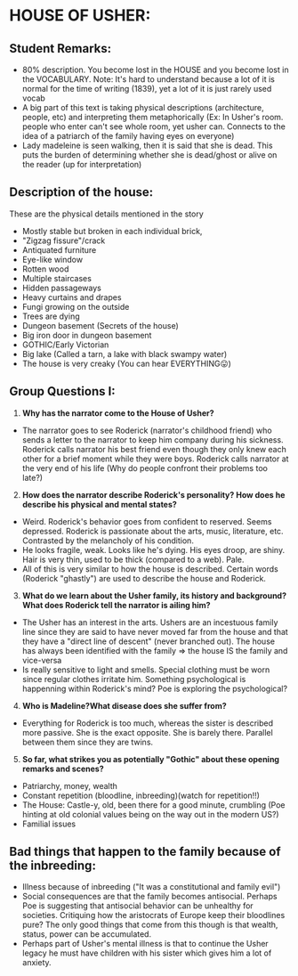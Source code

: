 # HOUSE OF USHER:

## Student Remarks:

 - 80% description. You become lost in the HOUSE and you become lost in the VOCABULARY. Note: It's hard to understand because a lot of it is normal for the time of writing (1839), yet a lot of it is just rarely used vocab
 - A big part of this text is taking physical descriptions (architecture, people, etc) and interpreting them metaphorically (Ex: In Usher's room. people who enter can't see whole room, yet usher can. Connects to the idea of a patriarch of the family having eyes on everyone)
 - Lady madeleine is seen walking, then it is said that she is dead. This puts the burden of determining whether she is dead/ghost or alive on the reader (up for interpretation)

## Description of the house:

These are the physical details mentioned in the story

 - Mostly stable but broken in each individual brick,
 - "Zigzag fissure"/crack 
 - Antiquated furniture
 - Eye-like window
 - Rotten wood 
 - Multiple staircases
 - Hidden passageways
 - Heavy curtains and drapes
 - Fungi growing on the outside
 - Trees are dying
 - Dungeon basement (Secrets of the house)
 - Big iron door in dungeon basement
 - GOTHIC/Early Victorian
 - Big lake (Called a tarn, a lake with black swampy water)
 - The house is very creaky (You can hear EVERYTHING😛)

 ## Group Questions I:

1. **Why has the narrator come to the House of Usher?**

- The narrator goes to see Roderick (narrator's childhood friend) who sends a letter to the narrator to keep him company during his sickness. Roderick calls narrator his best friend even though they only knew each other for a brief moment while they were boys. Roderick calls narrator at the very end of his life (Why do people confront their problems too late?)

2. **How does the narrator describe Roderick's personality? How does he describe his physical and mental states?**

- Weird. Roderick's behavior goes from confident to reserved. Seems depressed. Roderick is passionate about the arts, music, literature, etc. Contrasted by the melancholy of his condition.
- He looks fragile, weak. Looks like he's dying. His eyes droop, are shiny. Hair is very thin, used to be thick (compared to a web). Pale. 
- All of this is very similar to how the house is described. Certain words (Roderick "ghastly") are used to describe the house and Roderick.

3. **What do we learn about the Usher family, its history and background? What does Roderick tell the narrator is ailing him?**

- The Usher has an interest in the arts. Ushers are an incestuous family line since they are said to have never moved far from the house and that they have a "direct line of descent" (never branched out). The house has always been identified with the family => the house IS the family and vice-versa
- Is really sensitive to light and smells. Special clothing must be worn since regular clothes irritate him. Something psychological is happenning within Roderick's mind? Poe is exploring the psychological?

4. **Who is Madeline?What disease does she suffer from?**

- Everything for Roderick is too much, whereas the sister is described more passive. She is the exact opposite. She is barely there. Parallel between them since they are twins.

5. **So far, what strikes you as potentially "Gothic" about these opening remarks and scenes?**

- Patriarchy, money, wealth
- Constant repetition (bloodline, inbreeding)(watch for repetition!!)
- The House: Castle-y, old, been there for a good minute, crumbling (Poe hinting at old colonial values being on the way out in the modern US?)
- Familial issues

## Bad things that happen to the family because of the inbreeding: 
- Illness because of inbreeding ("It was a constitutional and family evil")
- Social consequences are that the family becomes antisocial. Perhaps Poe is suggesting that antisocial behavior can be unhealthy for societies. Critiquing how the aristocrats of Europe keep their bloodlines pure? The only good things that come from this though is that wealth, status, power can be accumulated.
- Perhaps part of Usher's mental illness is that to continue the Usher legacy he must have children with his sister which gives him a lot of anxiety.
